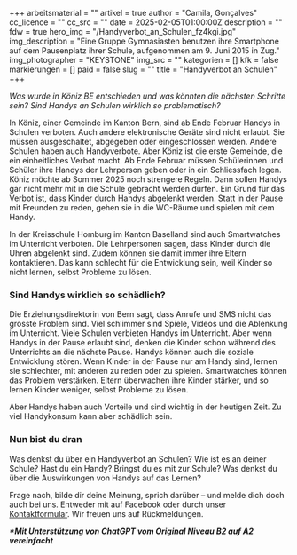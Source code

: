 +++
arbeitsmaterial = ""
artikel = true
author = "Camila, Gonçalves"
cc_licence = ""
cc_src = ""
date = 2025-02-05T01:00:00Z
description = ""
fdw = true
hero_img = "/Handyverbot_an_Schulen_fz4kgi.jpg"
img_description = "Eine Gruppe Gymnasiasten benutzen ihre Smartphone auf dem Pausenplatz ihrer Schule, aufgenommen am 9. Juni 2015 in Zug."
img_photographer = "KEYSTONE"
img_src = ""
kategorien = []
kfk = false
markierungen = []
paid = false
slug = ""
title = "Handyverbot an Schulen"
+++

_Was wurde in Köniz BE entschieden und was könnten die nächsten Schritte sein? Sind Handys an Schulen wirklich so problematisch?_

In Köniz, einer Gemeinde im Kanton Bern, sind ab Ende Februar Handys in Schulen verboten. Auch andere elektronische Geräte sind nicht erlaubt. Sie müssen ausgeschaltet, abgegeben oder eingeschlossen werden. Andere Schulen haben auch Handyverbote. Aber Köniz ist die erste Gemeinde, die ein einheitliches Verbot macht. Ab Ende Februar müssen Schülerinnen und Schüler ihre Handys der Lehrperson geben oder in ein Schliessfach legen. Köniz möchte ab Sommer 2025 noch strengere Regeln. Dann sollen Handys gar nicht mehr mit in die Schule gebracht werden dürfen. Ein Grund für das Verbot ist, dass Kinder durch Handys abgelenkt werden. Statt in der Pause mit Freunden zu reden, gehen sie in die WC-Räume und spielen mit dem Handy.

In der Kreisschule Homburg im Kanton Baselland sind auch Smartwatches im Unterricht verboten. Die Lehrpersonen sagen, dass Kinder durch die Uhren abgelenkt sind. Zudem können sie damit immer ihre Eltern kontaktieren. Das kann schlecht für die Entwicklung sein, weil Kinder so nicht lernen, selbst Probleme zu lösen.

### Sind Handys wirklich so schädlich?

Die Erziehungsdirektorin von Bern sagt, dass Anrufe und SMS nicht das grösste Problem sind. Viel schlimmer sind Spiele, Videos und die Ablenkung im Unterricht. Viele Schulen verbieten Handys im Unterricht. Aber wenn Handys in der Pause erlaubt sind, denken die Kinder schon während des Unterrichts an die nächste Pause. Handys können auch die soziale Entwicklung stören. Wenn Kinder in der Pause nur am Handy sind, lernen sie schlechter, mit anderen zu reden oder zu spielen. Smartwatches können das Problem verstärken. Eltern überwachen ihre Kinder stärker, und so lernen Kinder weniger, selbst Probleme zu lösen.

Aber Handys haben auch Vorteile und sind wichtig in der heutigen Zeit. Zu viel Handykonsum kann aber schädlich sein.

### Nun bist du dran

Was denkst du über ein Handyverbot an Schulen? Wie ist es an deiner Schule? Hast du ein Handy? Bringst du es mit zur Schule? Was denkst du über die Auswirkungen von Handys auf das Lernen?

Frage nach, bilde dir deine Meinung, sprich darüber – und melde dich doch auch bei uns. Entweder mit auf Facebook oder durch unser [Kontaktformular](https://www.chinderzytig.ch/kontakt/). Wir freuen uns auf Rückmeldungen.

**_\*Mit Unterstützung von ChatGPT vom Original Niveau B2 auf A2 vereinfacht_**
